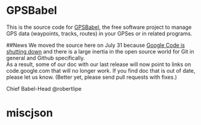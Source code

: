 # GPSBabel
This is the source code for [GPSBabel](http://www.gpsbabel.org), the free software project to
manage GPS data (waypoints, tracks, routes) in your GPSes or in related programs.

##News 
We moved the source here on July 31 because [Google Code is shutting 
down](http://google-opensource.blogspot.com/2015/03/farewell-to-google-code.html) and 
there is a large inertia in the open source world for Git in general and Github specifically.  
As a result, some of our doc with our last release will now point to links on code.google.com
that will no longer work.  If you find doc that is out of date, please let us know.  (Better yet,
please send pull requests with fixes.)

Chief Babel-Head
@robertlipe
# miscjson
